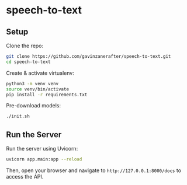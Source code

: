 # speech-to-text

## Setup
Clone the repo:
```bash
git clone https://github.com/gavinzanerafter/speech-to-text.git
cd speech-to-text
```

Create & activate virtualenv:

```bash
python3 -m venv venv
source venv/bin/activate
pip install -r requirements.txt
```

Pre-download models:

```bash
./init.sh
```

## Run the Server

Run the server using Uvicorn:

```bash
uvicorn app.main:app --reload
```

Then, open your browser and navigate to `http://127.0.0.1:8000/docs` to access the API.
